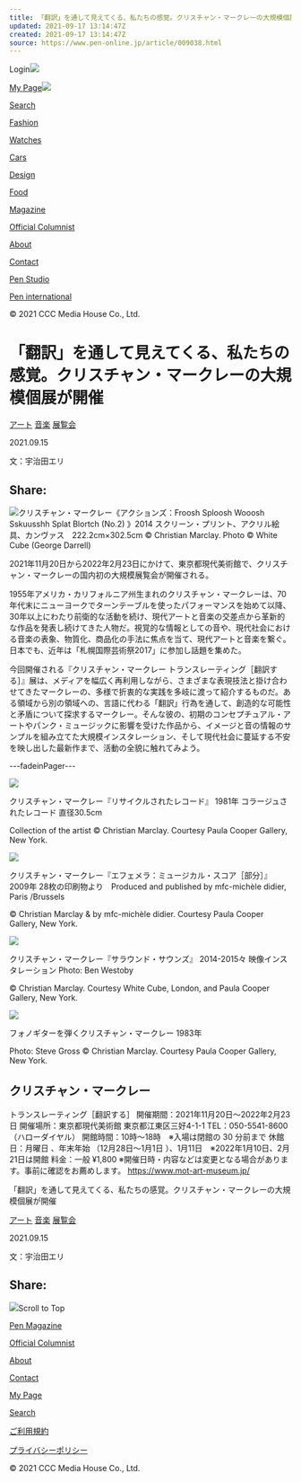 ```yaml
---
title: 「翻訳」を通して見えてくる、私たちの感覚。クリスチャン・マークレーの大規模個展が開催｜Pen Online
updated: 2021-09-17 13:14:47Z
created: 2021-09-17 13:14:47Z
source: https://www.pen-online.jp/article/009038.html
---
```


Login![](https://www.pen-online.jp/assets/images/icon_login_01.svg)

[My Page![](https://www.pen-online.jp/assets/images/icon_login_01.svg)](https://www.pen-online.jp/article/__%CCCMH_MYPAGE_URL%__)

[Search](https://www.pen-online.jp/search/#open-filter)

[Fashion](https://www.pen-online.jp/search/?tag%5B%5D=Fashion)

[Watches](https://www.pen-online.jp/search/?tag%5B%5D=Watches)

[Cars](https://www.pen-online.jp/search/?tag%5B%5D=Cars)

[Design](https://www.pen-online.jp/search/?tag%5B%5D=Design)

[Food](https://www.pen-online.jp/search/?tag%5B%5D=Food)

[Magazine](https://www.pen-online.jp/magazine/pen/)

[Official Columnist](https://www.pen-online.jp/columnist/)

[About](https://www.pen-online.jp/about/)

[Contact](http://www.cccmh.co.jp/contact/)

[Pen Studio](https://pen.studio/ja/)

[Pen international](https://pen-online.com/)

© 2021 CCC Media House Co., Ltd.

# 「翻訳」を通して見えてくる、私たちの感覚。クリスチャン・マークレーの大規模個展が開催

[アート](https://www.pen-online.jp/search/?tag%5B%5D=%E3%82%A2%E3%83%BC%E3%83%88)
[音楽](https://www.pen-online.jp/search/?tag%5B%5D=%E9%9F%B3%E6%A5%BD)
[展覧会](https://www.pen-online.jp/search/?tag%5B%5D=%E5%B1%95%E8%A6%A7%E4%BC%9A)

2021.09.15

文：宇治田エリ

## Share:

 ![](https://www.pen-online.jp/uploads/94de56212050c27dbbc0269fc38a74184bc04cc9.jpg)クリスチャン・マークレー《アクションズ：Froosh Sploosh Wooosh Sskuusshh Splat Blortch (No.2) 》2014 スクリーン・プリント、アクリル絵具、カンヴァス　222.2cm×302.5cm © Christian Marclay. Photo © White Cube (George Darrell)

2021年11月20日から2022年2月23日にかけて、東京都現代美術館で、クリスチャン・マークレーの国内初の大規模展覧会が開催される。

1955年アメリカ・カリフォルニア州生まれのクリスチャン・マークレーは、70年代末にニューヨークでターンテーブルを使ったパフォーマンスを始めて以降、30年以上にわたり前衛的な活動を続け、現代アートと音楽の交差点から革新的な作品を発表し続けてきた人物だ。視覚的な情報としての音や、現代社会における音楽の表象、物質化、商品化の手法に焦点を当て、現代アートと音楽を繋ぐ。日本でも、近年は「札幌国際芸術祭2017」に参加し話題を集めた。

今回開催される『クリスチャン・マークレー トランスレーティング［翻訳する］』展は、メディアを幅広く再利用しながら、さまざまな表現技法と掛け合わせてきたマークレーの、多様で折衷的な実践を多岐に渡って紹介するものだ。ある領域から別の領域への、言語に代わる「翻訳」行為を通して、創造的な可能性と矛盾について探求するマークレー。そんな彼の、初期のコンセプチュアル・アートやパンク・ミュージックに影響を受けた作品から、イメージと音の情報のサンプルを組み立てた大規模インスタレーション、そして現代社会に蔓延する不安を映し出した最新作まで、活動の全貌に触れてみよう。

---fadeinPager---

 ![](https://www.pen-online.jp/uploads/999fecfd3d4bf9d5b342e5019470c7d674097258.jpg)

クリスチャン・マークレー『リサイクルされたレコード』 1981年
コラージュされたレコード 直径30.5cm

Collection of the artist © Christian Marclay. Courtesy Paula Cooper Gallery, New York.

 ![](https://www.pen-online.jp/uploads/48fd1caa46f3ee6799be1cedfbfc6a1dae81e5ab.jpg)

クリスチャン・マークレー『エフェメラ：ミュージカル・スコア［部分］』 2009年
28枚の印刷物より　Produced and published by mfc-michèle didier, Paris /Brussels

© Christian Marclay & by mfc-michèle didier. Courtesy Paula Cooper Gallery, New York.

 ![](https://www.pen-online.jp/uploads/c5499474feece8e663babe4d505887513f87cc75.jpg)

クリスチャン・マークレー『サラウンド・サウンズ』 2014-2015々
映像インスタレーション
Photo: Ben Westoby

© Christian Marclay. Courtesy White Cube, London, and Paula Cooper Gallery, New York.

 ![](https://www.pen-online.jp/uploads/c97d9898c5ab633b39ccfe5c94d706e851919d99.jpg)

フォノギターを弾くクリスチャン・マークレー 1983年

Photo: Steve Gross © Christian Marclay. Courtesy Paula Cooper Gallery, New York.

## クリスチャン・マークレー

トランスレーティング［翻訳する］
開催期間：2021年11月20日〜2022年2月23日
開催場所：東京都現代美術館
東京都江東区三好4-1-1
TEL：050-5541-8600（ハローダイヤル）
開館時間：10時〜18時　※入場は閉館の 30 分前まで
休館日：月曜日 、年末年始 （12月28日〜1月1日 ）、1月11日　※2022年1月10日、2月21日は開館
料金：一般 ¥1,800
※開催日時・内容などは変更となる場合があります。事前に確認をお薦めします。
https://www.mot-art-museum.jp/

「翻訳」を通して見えてくる、私たちの感覚。クリスチャン・マークレーの大規模個展が開催

[アート](https://www.pen-online.jp/search/?tag%5B%5D=%E3%82%A2%E3%83%BC%E3%83%88)
[音楽](https://www.pen-online.jp/search/?tag%5B%5D=%E9%9F%B3%E6%A5%BD)
[展覧会](https://www.pen-online.jp/search/?tag%5B%5D=%E5%B1%95%E8%A6%A7%E4%BC%9A)

2021.09.15

文：宇治田エリ

## Share:

![](https://www.pen-online.jp/assets/images/icon_arrow_02.svg)Scroll to Top

[Pen Magazine](https://www.pen-online.jp/magazine/pen/)

[Official Columnist](https://www.pen-online.jp/columnist/)

[About](https://www.pen-online.jp/about/)

[Contact](http://www.cccmh.co.jp/contact/)

[My Page](https://www.pen-online.jp/article/__%CCCMH_MYPAGE_URL%__)

[Search](https://www.pen-online.jp/search/#open-filter)

[ご利用規約](https://www.pen-online.jp/tos/)

[プライバシーポリシー](http://www.cccmh.co.jp/privacy/)

© 2021 CCC Media House Co., Ltd.